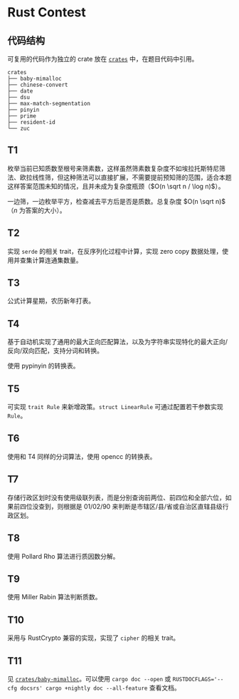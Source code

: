 # Rust Contest

## 代码结构

可复用的代码作为独立的 crate 放在 [`crates`](./crates) 中，在题目代码中引用。

```
crates
├── baby-mimalloc
├── chinese-convert
├── date
├── dsu
├── max-match-segmentation
├── pinyin
├── prime
├── resident-id
└── zuc
```

## T1 

枚举当前已知质数至根号来筛素数，这样虽然筛素数复杂度不如埃拉托斯特尼筛法、欧拉线性筛，但这种筛法可以直接扩展，不需要提前预知筛的范围，适合本题这样答案范围未知的情况，且并未成为复杂度瓶颈（$O(n \sqrt n / \log n)$）。

一边筛，一边枚举平方，检查减去平方后是否是质数。总复杂度 $O(n \sqrt n)$（$n$ 为答案的大小）。

## T2

实现 `serde` 的相关 trait，在反序列化过程中计算，实现 zero copy 数据处理，使用并查集计算连通集数量。

## T3

公式计算星期，农历新年打表。

## T4

基于自动机实现了通用的最大正向匹配算法，以及为字符串实现特化的最大正向/反向/双向匹配，支持分词和转换。

使用 pypinyin 的转换表。

## T5

可实现 `trait Rule` 来新增政策。`struct LinearRule` 可通过配置若干参数实现 `Rule`。

## T6

使用和 T4 同样的分词算法，使用 opencc 的转换表。

## T7

存储行政区划时没有使用级联列表，而是分别查询前两位、前四位和全部六位，如果前四位没查到，则根据是 01/02/90 来判断是市辖区/县/省或自治区直辖县级行政区划。

## T8

使用 Pollard Rho 算法进行质因数分解。

## T9

使用 Miller Rabin 算法判断质数。

## T10

采用与 RustCrypto 兼容的实现，实现了 `cipher` 的相关 trait。

## T11

见 [`crates/baby-mimalloc`](./crates/baby-mimalloc)。可以使用 `cargo doc --open` 或 `RUSTDOCFLAGS='--cfg docsrs' cargo +nightly doc --all-feature` 查看文档。

